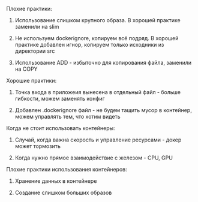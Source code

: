 Плохие практики:

1. Использование слишком крупного образа. В хорошей практике заменили на slim

2. Не используем dockerignore, копируем всё подряд. В хорошей практике добавлен игнор, копируем только исходники из директории src

3. Использование ADD - избыточно для копирования файла, заменили на COPY 

Хорошие практики:

1. Точка входа в приложеия вынесена в отдельный файл - больше гибкости, можем заменять конфиг

2. Добавлен .dockerignore файл - не будем тащить мусор в контейнер, можем управлять тем, что хотим видеть

Когда не стоит использовать контейнеры:

1. Случай, когда важна скорость и управление ресурсами - докер может тормозить

2. Когда нужно прямое взаимодействие с железом - CPU, GPU

Плохие практики использования контейнеров:

1. Хранение данных в контейнере

2. Создание слишком больших образов


